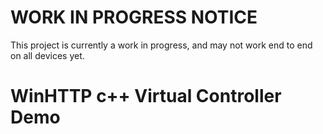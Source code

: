 # WORK IN PROGRESS NOTICE

This project is currently a work in progress, and may not work end to end on all devices yet.

# WinHTTP c++ Virtual Controller Demo